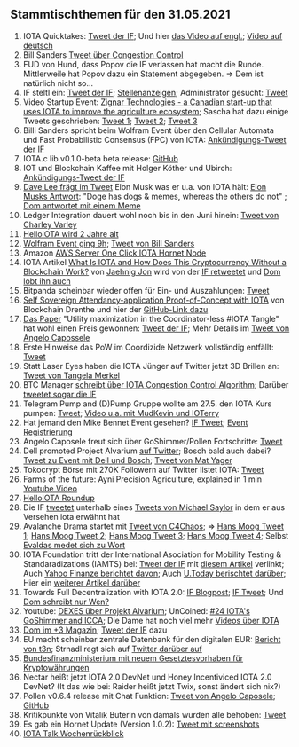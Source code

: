 
## Stammtischthemen für den 31.05.2021
1. IOTA Quicktakes: [Tweet der IF](https://twitter.com/iota/status/1396819084487049217?s=20); Und hier [das Video auf engl.](https://www.youtube.com/watch?v=doQpAyps4Gg); [Video auf deutsch](https://www.youtube.com/watch?v=ZjijkjlAtDE&feature=youtu.be)
2. Bill Sanders [Tweet über Congestion Control](https://twitter.com/BillySandersIF/status/1396837543635730438?s=19)
3. FUD von Hund, dass Popov die IF verlassen hat macht die Runde. Mittlerweile hat Popov dazu ein Statement abgegeben. => Dem ist natürlich nicht so...
4. IF steltl ein: [Tweet der IF](https://twitter.com/iota/status/1396858813144309768?s=19); [Stellenanzeigen](https://iota.bamboohr.com/jobs/view.php?id=148&source=aWQ9NA%3D%3D); Administrator gesucht: [Tweet](https://twitter.com/iota/status/1397583613139509250)
5. Video Startup Event: [Zignar Technologies - a Canadian start-up that uses IOTA to improve the agriculture ecosystem](https://www.youtube.com/watch?v=P3sKtI9z2BU); Sascha hat dazu einige Tweets geschrieben: [Tweet 1](https://twitter.com/sascha1337/status/1397103067393265664?s=20); [Tweet 2](https://twitter.com/wEEtoZ/status/1397109270714462208?s=20); [Tweet 3](https://twitter.com/sascha1337/status/1393632865032704005?s=20)
6. Billi Sanders spricht beim Wolfram Event über den Cellular Automata und Fast Probabilistic Consensus (FPC) von IOTA: [Ankündigungs-Tweet der IF](https://twitter.com/iota/status/1397123158239584266)
7. IOTA.c lib v0.1.0-beta beta release: [GitHub](https://github.com/iotaledger/iota.c/releases/tag/v0.1.0-beta)
8. IOT und Blockchain Kaffee mit Holger Köther und Ubirch: [Ankündigungs-Tweet der IF](https://twitter.com/iota/status/1397221113277603841)
9. [Dave Lee frägt im Tweet](https://twitter.com/heydave7/status/1396949202622586881?s=20) Elon Musk was er u.a. von IOTA hält: [Elon Musks Antwort](https://twitter.com/elonmusk/status/1397064185222078467?s=20): "Doge has dogs & memes, whereas the others do not" ; [Dom antwortet mit einem Meme](https://twitter.com/DomSchiener/status/1397073256553885696?s=20)
10. Ledger Integration dauert wohl noch bis in den Juni hinein: [Tweet von Charley Varley](https://twitter.com/c_varley/status/1397211470023348224?s=20)
11. [HelloIOTA wird 2 Jahre alt](https://twitter.com/ChrisMuellerHI/status/1397104535030599680?s=20)
12. [Wolfram Event ging 9h](https://youtu.be/cS4u-VpmC98); [Tweet von Bill Sanders](https://twitter.com/BillySandersIF/status/1397969502575501314?s=19)
13. Amazon [AWS Server One Click IOTA Hornet Node](https://twitter.com/iota/status/1397601953115422736?s=20)
14. IOTA Artikel [What Is IOTA and How Does This Cryptocurrency Without a Blockchain Work?](https://www.makeuseof.com/what-is-iota/) von [Jaehnig Jon](https://twitter.com/JaehnigJon/status/1397561077219659781?s=20) wird von der [IF retweetet](https://twitter.com/iota/status/1397538323779002376?s=20) und [Dom lobt ihn auch](https://twitter.com/DomSchiener/status/1397570996756963328?s=20)
15. Bitpanda scheinbar wieder offen für Ein- und Auszahlungen: [Tweet](https://twitter.com/bohl_oliver/status/1397529166803656710?s=20)
16. [Self Sovereign Attendancy-application Proof-of-Concept with IOTA](https://youtu.be/1he99ffqX2I) von Blockchain Drenthe und hier der [GitHub-Link dazu](https://gitlab.com/blockchainlabdrenthe/nodeSSA)
17. [Das Paper](https://www.researchgate.net/publication/349916426_Utility_maximisation_in_the_Coordinator-less_IOTA_Tangle) "Utility maximization in the Coordinator-less #IOTA Tangle" hat wohl einen Preis gewonnen: [Tweet der IF](https://twitter.com/iota/status/1397492813038825474); Mehr Details im [Tweet von Angelo Capossele](https://twitter.com/AngeloCapossele/status/1397503970814439424?s=20)
18. Erste Hinweise das PoW im Coordizide Netzwerk vollständig entfällt: [Tweet](https://twitter.com/Vrom14286662/status/1397784195502649346?s=20)
19. Statt Laser Eyes haben die IOTA Jünger auf Twitter jetzt 3D Brillen an: [Tweet von Tangela Merkel](https://twitter.com/TangleaMerkle/status/1397472720594644997?s=20)
20. BTC Manager [schreibt über IOTA Congestion Control Algorithm](https://btcmanager.com/iotas-icca-live-goshimmer/?utm_source=CryptoMarketCap&utm_medium=app); Darüber [tweetet sogar die IF](https://btcmanager.com/iotas-icca-live-goshimmer/?utm_source=CryptoMarketCap&utm_medium=app)
21. Telegram Pump and (D)Pump Gruppe wollte am 27.5. den IOTA Kurs pumpen: [Tweet](https://twitter.com/Vrom14286662/status/1397625391964119042?s=20); [Video u.a. mit MudKevin und IOTerry](https://www.youtube.com/watch?v=tohQ7JSO8p0)
22. Hat jemand den Mike Bennet Event gesehen? [IF Tweet](https://twitter.com/iota/status/1395771774512553985?s=20); [Event Registrierung](https://www.blockchainireland.ie/events/keeping-it-simple-data-tenets-and-standards-for-success-in-the-age-of-dlt/)
23. Angelo Caposele freut sich über GoShimmer/Pollen Fortschritte: [Tweet](https://twitter.com/AngeloCapossele/status/1397301377727180808?s=20)
24. Dell promoted Project Alvarium [auf Twitter](https://twitter.com/dellemc/status/1397662073413373958?s=21); Bosch bald auch dabei? [Tweet zu Event mit Dell und Bosch](https://twitter.com/Vrom14286662/status/1397861875979796484?s=20); [Tweet von Mat Yager](https://twitter.com/Mat_Yarger/status/1397674664080588802?s=20)
25. Tokocrypt Börse mit 270K Followern auf Twitter listet IOTA: [Tweet](https://twitter.com/Tokocrypto/status/1397825275958681603?s=20)
26. Farms of the future: Ayni Precision Agriculture, explained in 1 min [Youtube Video](https://www.youtube.com/watch?v=D17iJmwrVnQ&feature=youtu.be)
27. [HelloIOTA Roundup](https://www.youtube.com/watch?v=OCDibZb1XYE)
28. Die IF [tweetet](https://twitter.com/iota/status/1397938363508875267?s=20) unterhalb eines [Tweets von Michael Saylor](https://twitter.com/michael_saylor/status/1397903820114513920?s=20) in dem er aus Versehen iota erwähnt hat
29. Avalanche Drama startet mit [Tweet von C4Chaos](https://twitter.com/c4chaos/status/1397714670727827457?s=20); => [Hans Moog Tweet 1](https://twitter.com/hus_qy/status/1397826684037079040?s=20); [Hans Moog Tweet 2](https://twitter.com/hus_qy/status/1397845251767910403?s=20); [Hans Moog Tweet 3](https://twitter.com/hus_qy/status/1397855529930838018?s=20); [Hans Moog Tweet 4](https://twitter.com/hus_qy/status/1398061358336425985?s=20); Selbst [Evaldas medet sich zu Wort](https://twitter.com/lunfardo314/status/1397838402351927299?s=20)
30. IOTA Foundation tritt der International Asociation for Mobility Testing & Standaradizations (IAMTS) bei: [Tweet der IF](https://twitter.com/iota/status/1398217551683915776?s=19) mit [diesem Artikel](https://www.sae.org/news/press-room/2021/05/the-iota-foundation-dspace-and-the-transtec-group-join-the-international-alliance-for-mobility-testing--standardization) verlinkt; Auch [Yahoo Finanze berichtet davon](https://finance.yahoo.com/news/iota-foundation-dspace-transtec-group-171500319.html?guccounter=1); Auch [U.Today berischtet darüber](https://u.today/iota-joins-international-alliance-of-companies-working-in-autonomous-driving-sector); Hier ein [weiterer Artikel darüber](http://www.prweb.com/releases/the_iota_foundation_dspace_and_the_transtec_group_join_the_international_alliance_for_mobility_testing_standardization/prweb17969994.htm)
31. Towards Full Decentralization with IOTA 2.0: [IF Blogpost](https://blog.iota.org/path-towards-full-decentralization-with-iota-2-0/); [IF Tweet](https://twitter.com/iota/status/1398310675617832961?s=20); Und [Dom schreibt nur Wen?](https://twitter.com/DomSchiener/status/1398334197895417856?s=20)
32. Youtube: [DEXES über Projekt Alvarium](https://www.youtube.com/watch?v=KhBmeVJRxHU); UnCoined: [#24 IOTA's GoShimmer and ICCA](https://www.youtube.com/watch?v=5p-XfmPOyao); Die Dame hat noch viel mehr [Videos über IOTA](https://www.youtube.com/channel/UCtpz9oCJlMzviwSksDMNBLw)
33. [Dom im +3 Magazin](https://viewer.joomag.com/-3-magazin-mai-2021/0197391001622036406?short&); [Tweet der IF](https://twitter.com/iota/status/1398331691253616642?s=20) dazu
34. EU macht scheinbar zentrale Datenbank für den digitalen EUR: [Bericht von t3n](https://t3n.de/news/konzept-digital-euro-ezb-1381149/); Strnadl regt sich auf [Twitter darüber auf](https://twitter.com/archimate/status/1398350507551465475?s=20)
35. [Bundesfinanzministerium mit neuem Gesetztesvorhaben für Kryptowährungen](https://www.bundesfinanzministerium.de/Content/DE/Gesetzestexte/Gesetze_Gesetzesvorhaben/Abteilungen/Abteilung_VII/19_Legislaturperiode/2021-05-26-Kryptowertetransfer-Verordnung/0-Gesetz.html)
36. Nectar heißt jetzt IOTA 2.0 DevNet und Honey Incentiviced IOTA 2.0 DevNet? (It das wie bei: Raider heißt jetzt Twix, sonst ändert sich nix?)
37. Pollen v0.6.4 release mit Chat Funktion: [Tweet von Angelo Caposele](https://twitter.com/AngeloCapossele/status/1398605462082306049?s=20); [GitHub](https://github.com/iotaledger/goshimmer/releases/tag/v0.6.4)
38. Kritikpunkte von Vitalik Buterin von damals wurden alle behoben: [Tweet](https://twitter.com/outbreeak/status/1398328549967286273?s=20)
39. Es gab ein Hornet Update (Version 1.0.2): [Tweet mit screenshots](https://twitter.com/Vrom14286662/status/1398699973647216643?s=20)
40. [IOTA Talk Wochenrückblick](https://www.iota-talk.com/index.php?article-amp/90-wochenr%C3%BCckblick-vom-23-bis-29-mai-2021/&article%2F90-wochenr%C3%BCckblick-vom-23-bis-29-mai-2021%2F=&__twitter_impression=true)
